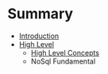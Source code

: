 # Summary

* [Introduction](README.md)
* [High Level](high_level.md)
   * [High Level Concepts](high_level_concepts.md)
   * NoSql Fundamental

